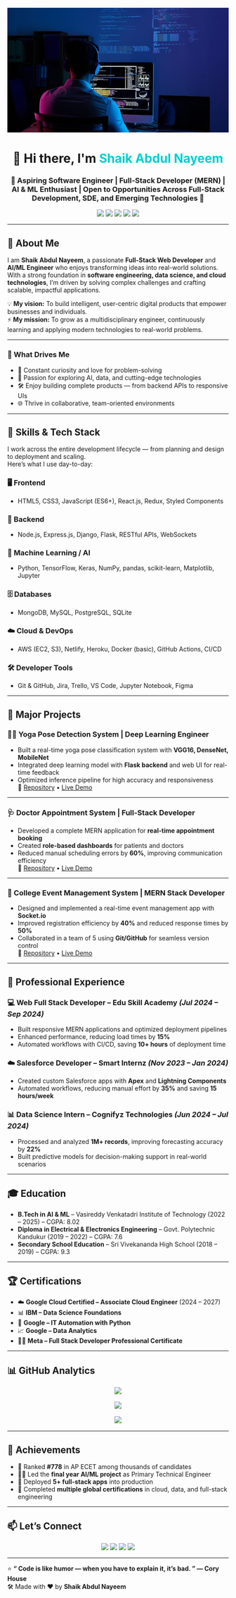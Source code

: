 <!-- 🌟 Shaik Abdul Nayeem — Complete Professional GitHub README 🌟 -->

![Alt text](which.jpg)

<h1 align="center">👋 Hi there, I'm <span style="color:#00CED1">Shaik Abdul Nayeem</span></h1>
<h3 align="center">🚀 Aspiring Software Engineer | Full-Stack Developer (MERN) | AI & ML Enthusiast | Open to Opportunities Across Full-Stack Development, SDE, and Emerging Technologies 🚀</h3>

<p align="center">
  <a href="mailto:shaikabdul3133@gmail.com"><img src="https://img.shields.io/badge/-Email-red?style=flat-square&logo=gmail&logoColor=white"/></a>
  <a href="https://www.linkedin.com/in/nayeemworks"><img src="https://img.shields.io/badge/-LinkedIn-blue?style=flat-square&logo=linkedin"/></a>
  <a href="https://nayeemworks.netlify.app/"><img src="https://img.shields.io/badge/-Portfolio-success?style=flat-square&logo=react"/></a>
  <a href="https://github.com/Nayeem-stud"><img src="https://img.shields.io/badge/-GitHub-black?style=flat-square&logo=github"/></a>
  <a href="https://drive.google.com/file/d/1aWB2EhYBVtPzi5oerBElV2QSfv9Q6dOB/view"><img src="https://img.shields.io/badge/Download_Resume-ff69b4?style=flat-square&logo=adobeacrobatreader"/></a>
</p>

---

## 🧠 About Me

I am **Shaik Abdul Nayeem**, a passionate **Full-Stack Web Developer** and **AI/ML Engineer** who enjoys transforming ideas into real-world solutions. With a strong foundation in **software engineering, data science, and cloud technologies**, I’m driven by solving complex challenges and crafting scalable, impactful applications.

💡 **My vision:** To build intelligent, user-centric digital products that empower businesses and individuals.  
⚡ **My mission:** To grow as a multidisciplinary engineer, continuously learning and applying modern technologies to real-world problems.

---

### 🧭 What Drives Me
- 🧠 Constant curiosity and love for problem-solving  
- 🔭 Passion for exploring AI, data, and cutting-edge technologies  
- 🛠️ Enjoy building complete products — from backend APIs to responsive UIs  
- 🌐 Thrive in collaborative, team-oriented environments  

---

## 🚀 Skills & Tech Stack

I work across the entire development lifecycle — from planning and design to deployment and scaling.  
Here’s what I use day-to-day:

### 🖥️ Frontend
- HTML5, CSS3, JavaScript (ES6+), React.js, Redux, Styled Components

### 🧰 Backend
- Node.js, Express.js, Django, Flask, RESTful APIs, WebSockets

### 🧠 Machine Learning / AI
- Python, TensorFlow, Keras, NumPy, pandas, scikit-learn, Matplotlib, Jupyter

### 🗄️ Databases
- MongoDB, MySQL, PostgreSQL, SQLite

### ☁️ Cloud & DevOps
- AWS (EC2, S3), Netlify, Heroku, Docker (basic), GitHub Actions, CI/CD

### 🛠️ Developer Tools
- Git & GitHub, Jira, Trello, VS Code, Jupyter Notebook, Figma

---

## 📁 Major Projects

### 🧘‍♂️ Yoga Pose Detection System | Deep Learning Engineer
- Built a real-time yoga pose classification system with **VGG16, DenseNet, MobileNet**
- Integrated deep learning model with **Flask backend** and web UI for real-time feedback
- Optimized inference pipeline for high accuracy and responsiveness  
🔗 [Repository](https://github.com/Nayeem-stud/Project_yoga) • [Live Demo](https://github.com/Nayeem-stud/Project_yoga/blob/main/Project%20Documentation/Project%20Documentation.pdf)

---

### 🩺 Doctor Appointment System | Full-Stack Developer
- Developed a complete MERN application for **real-time appointment booking**
- Created **role-based dashboards** for patients and doctors  
- Reduced manual scheduling errors by **60%**, improving communication efficiency  
🔗 [Repository](https://github.com/Nayeem-stud/chrono-med-appointments) • [Live Demo](https://chrono-med-appointments.lovable.app/)

---

### 🎉 College Event Management System | MERN Stack Developer
- Designed and implemented a real-time event management app with **Socket.io**
- Improved registration efficiency by **40%** and reduced response times by **50%**
- Collaborated in a team of 5 using **Git/GitHub** for seamless version control  
🔗 [Repository](https://github.com/Nayeem-stud/Event-Managment-System) • [Live Demo](https://github.com/Nayeem-stud/Event-Managment-System/blob/main/Project-Documentation.pdf)

---

## 💼 Professional Experience

### 💻 Web Full Stack Developer – Edu Skill Academy _(Jul 2024 – Sep 2024)_
- Built responsive MERN applications and optimized deployment pipelines
- Enhanced performance, reducing load times by **15%**
- Automated workflows with CI/CD, saving **10+ hours** of deployment time

### ☁️ Salesforce Developer – Smart Internz _(Nov 2023 – Jan 2024)_
- Created custom Salesforce apps with **Apex** and **Lightning Components**
- Automated workflows, reducing manual effort by **35%** and saving **15 hours/week**

### 📊 Data Science Intern – Cognifyz Technologies _(Jun 2024 – Jul 2024)_
- Processed and analyzed **1M+ records**, improving forecasting accuracy by **22%**
- Built predictive models for decision-making support in real-world scenarios

---

## 🎓 Education

- **B.Tech in AI & ML** – Vasireddy Venkatadri Institute of Technology (2022 – 2025) – CGPA: 8.02  
- **Diploma in Electrical & Electronics Engineering** – Govt. Polytechnic Kandukur (2019 – 2022) – CGPA: 7.6  
- **Secondary School Education** – Sri Vivekananda High School (2018 – 2019) – CGPA: 9.3  

---

## 🏆 Certifications

- ☁️ **Google Cloud Certified – Associate Cloud Engineer** (2024 – 2027)  
- 📊 **IBM – Data Science Foundations**  
- 🐍 **Google – IT Automation with Python**  
- 📈 **Google – Data Analytics**  
- 🧑‍💻 **Meta – Full Stack Developer Professional Certificate**

---

## 📊 GitHub Analytics

<p align="center">
  <img src="https://github-readme-stats.vercel.app/api?username=Nayeem-stud&show_icons=true&theme=radical" />
</p>

<p align="center">
  <img src="https://github-readme-streak-stats.herokuapp.com/?user=Nayeem-stud&theme=radical" />
</p>

<p align="center">
  <img src="https://github-readme-stats.vercel.app/api/top-langs/?username=Nayeem-stud&layout=compact&theme=radical" />
</p>

---

## 🏅 Achievements

- 🥇 Ranked **#778** in AP ECET among thousands of candidates  
- 👨‍💻 Led the **final year AI/ML project** as Primary Technical Engineer  
- 🚀 Deployed **5+ full-stack apps** into production  
- 🧠 Completed **multiple global certifications** in cloud, data, and full-stack engineering    

---

## 📫 Let’s Connect

<p align="center">
  <a href="mailto:shaikabdul3133@gmail.com"><img src="https://img.shields.io/badge/Email-D14836?style=for-the-badge&logo=gmail&logoColor=white"/></a>
  <a href="https://www.linkedin.com/in/nayeemworks"><img src="https://img.shields.io/badge/LinkedIn-0077B5?style=for-the-badge&logo=linkedin&logoColor=white"/></a>
  <a href="https://nayeemworks.netlify.app/"><img src="https://img.shields.io/badge/Portfolio-00C853?style=for-the-badge&logo=netlify&logoColor=white"/></a>
  <a href="https://github.com/Nayeem-stud"><img src="https://img.shields.io/badge/GitHub-100000?style=for-the-badge&logo=github&logoColor=white"/></a>
</p>

---

⭐ **“ Code is like humor — when you have to explain it, it’s bad. ” — Cory House**  
🛠️ Made with ❤️ by **Shaik Abdul Nayeem**
